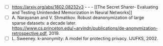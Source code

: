 - [ ] https://arxiv.org/abs/1802.08232v3  - - - [[The Secret Sharer- Evaluating and Testing Unintended Memorization in Neural Networks]]
- [ ] A. Narayanan and V. Shmatikov. Robust deanonymization of large sparse datasets: a decade later. https://www.cs.princeton.edu/~arvindn/publications/de-anonymization-retrospective.pdf, 2019.
- [ ] L. Sweeney. k-anonymity: A model for protecting privacy. IJUFKS, 2002.